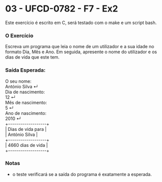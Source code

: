 # 03 - UFCD-0782 - F7 - Ex2
Este exercício é escrito em C, será testado com o make e um script bash.

### O Exercício
Escreva um programa que leia o nome de um utilizador e a sua idade no formato Dia, Mês e
Ano. Em seguida, apresente o nome do utilizador e os dias de vida que este tem.


### Saída Esperada:
    
O seu nome:  
António Silva ↵  
Dia de nascimento:  
12 ↵  
Mês de nascimento:  
5 ↵  
Ano de nascimento:  
2010 ↵  
+-------------------+  
| Dias de vida para |  
| António Silva     |  
+-------------------+  
| 4660 dias de vida |  
+-------------------+   


### Notas
- o teste verificará se a saída do programa é exatamente a esperada.  
